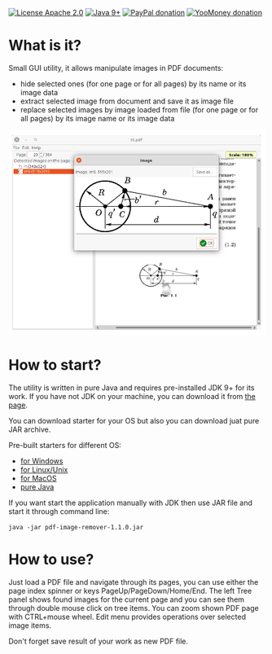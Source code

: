 [![License Apache 2.0](https://img.shields.io/badge/license-Apache%20License%202.0-green.svg)](http://www.apache.org/licenses/LICENSE-2.0)
[![Java 9+](https://img.shields.io/badge/java-9%2b-green.svg)](https://bell-sw.com/pages/downloads/#/java-11-lts)
[![PayPal donation](https://img.shields.io/badge/donation-PayPal-cyan.svg)](https://www.paypal.com/cgi-bin/webscr?cmd=_s-xclick&hosted_button_id=AHWJHJFBAWGL2)
[![YooMoney donation](https://img.shields.io/badge/donation-Yoo.money-blue.svg)](https://yoomoney.ru/to/41001158080699)


# What is it?

Small GUI utility, it allows manipulate images in PDF documents:
 - hide selected ones (for one page or for all pages) by its name or its image data
 - extract selected image from document and save it as image file
 - replace selected images by image loaded from file (for one page or for all pages) by its image name or its image data

![screenshot](docs/screenshot.png)   

# How to start?

The utility is written in pure Java and requires pre-installed JDK 9+ for its work. If you have not JDK on your machine, you can download it from [the page](https://libericajdk.ru/pages/downloads/#/java-11-lts).

You can download starter for your OS but also you can download juat pure JAR archive.

Pre-built starters for different OS:
 - [for Windows](https://github.com/raydac/pdf-image-remover/releases/download/1.1.0/pdf-image-remover-1.1.0.exe)
 - [for Linux/Unix](https://github.com/raydac/pdf-image-remover/releases/download/1.1.0/pdf-image-remover-1.1.0.sh)
 - [for MacOS](https://github.com/raydac/pdf-image-remover/releases/download/1.1.0/pdf-image-remover_1.1.0.dmg)
 - [pure Java](https://github.com/raydac/pdf-image-remover/releases/download/1.1.0/pdf-image-remover-1.1.0.jar)

If you want start the application manually with JDK then use JAR file and start it through command line:
```
java -jar pdf-image-remover-1.1.0.jar
```

# How to use?

Just load a PDF file and navigate through its pages, you can use either the page index spinner or keys PageUp/PageDown/Home/End. The left Tree panel shows found images for the current page and you can see them through double mouse click on tree items. You can zoom shown PDF page with CTRL+mouse wheel. Edit menu provides operations over selected image items.

Don't forget save result of your work as new PDF file.
